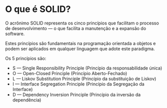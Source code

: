# O que é SOLID?
O acrônimo SOLID representa os cinco princípios que facilitam o processo de desenvolvimento — o que facilita a manutenção e a expansão do software.

Estes princípios são fundamentais na programação orientada a objetos e podem ser aplicados em qualquer linguagem que adote este paradigma.

Os 5 princípios são:

- S — Single Responsibility Principle (Princípio da responsabilidade única)
- O — Open-Closed Principle (Princípio Aberto-Fechado)
- L — Liskov Substitution Principle (Princípio da substituição de Liskov)
- I — Interface Segregation Principle (Princípio da Segregação da Interface)
- D — Dependency Inversion Principle (Princípio da inversão da dependência)
